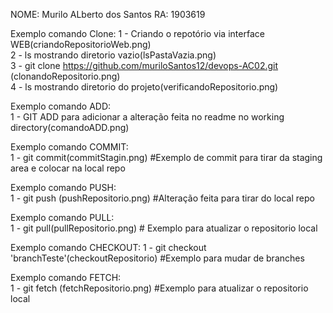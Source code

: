 NOME: Murilo ALberto dos Santos
RA: 1903619



Exemplo comando Clone:
1 - Criando o repotório via interface WEB(criandoRepositorioWeb.png)  
2 - ls mostrando diretorio vazio(lsPastaVazia.png)  
3 - git clone https://github.com/muriloSantos12/devops-AC02.git (clonandoRepositorio.png)  
4 - ls mostrando diretorio do projeto(verificandoRepositorio.png)  

Exemplo comando ADD:  
1 - GIT ADD para adicionar a alteração feita no readme no working directory(comandoADD.png)   

Exemplo comando COMMIT:  
1 - git commit(commitStagin.png) #Exemplo de commit para tirar da staging area e colocar na local repo  

Exemplo comando PUSH:  
1 - git push (pushRepositorio.png) #Alteração feita para tirar do local repo  


Exemplo comando PULL:  
1 - git pull(pullRepositorio.png) # Exemplo para atualizar o repositorio local  


Exemplo comando CHECKOUT:
1 - git checkout 'branchTeste'(checkoutRepositorio) #Exemplo para mudar de branches 


Exemplo comando FETCH:  
1 - git fetch (fetchRepositorio.png) #Exemplo para atualizar o repositorio local  





